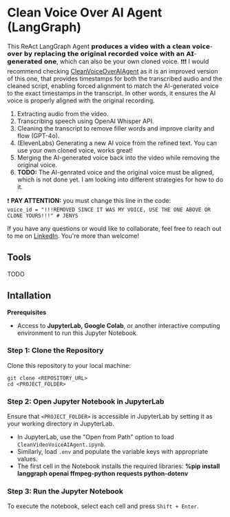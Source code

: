 # Clean Voice Over AI Agent (LangGraph)

This ReAct LangGraph Agent 𝗽𝗿𝗼𝗱𝘂𝗰𝗲𝘀 𝗮 𝘃𝗶𝗱𝗲𝗼 𝘄𝗶𝘁𝗵 𝗮 𝗰𝗹𝗲𝗮𝗻 𝘃𝗼𝗶𝗰𝗲-𝗼𝘃𝗲𝗿 𝗯𝘆 𝗿𝗲𝗽𝗹𝗮𝗰𝗶𝗻𝗴 𝘁𝗵𝗲 𝗼𝗿𝗶𝗴𝗶𝗻𝗮𝗹 𝗿𝗲𝗰𝗼𝗿𝗱𝗲𝗱 𝘃𝗼𝗶𝗰𝗲 𝘄𝗶𝘁𝗵 𝗮𝗻 𝗔𝗜-𝗴𝗲𝗻𝗲𝗿𝗮𝘁𝗲𝗱 𝗼𝗻𝗲, which can also be your own cloned voice.
❗❗❗ I would recommend checking [CleanVoiceOverAIAgent](https://github.com/jenyss/CleanVoiceOverAIAgent) as it is an improved version of this one, that provides timestamps for both the transcribed audio and the cleaned script, enabling forced alignment to match the AI-generated voice to the exact timestamps in the transcript. In other words, it ensures the AI voice is properly aligned with the original recording.

1. Extracting audio from the video.
2. Transcribing speech using OpenAI Whisper API.
3. Cleaning the transcript to remove filler words and improve clarity and flow (GPT-4o).
4. (ElevenLabs) Generating a new AI voice from the refined text. You can use your own cloned voice, works great!
5. Merging the AI-generated voice back into the video while removing the original voice.
6. **TODO:** The AI-genrated voice and the original voice must be aligned, which is not done yet. I am looking into different strategies for how to do it.

❗ **PAY ATTENTION:** you must change this line in the code:<br>
```voice_id = "!!!REMOVED SINCE IT WAS MY VOICE, USE THE ONE ABOVE OR CLONE YOURS!!!" # JENYS```

If you have any questions or would like to collaborate, feel free to reach out to me on [LinkedIn](https://www.linkedin.com/in/jenya-stoeva-60477249/). You're more than welcome!

## Tools

TODO

## Intallation

<b>Prerequisites</b>

* Access to <b>JupyterLab, Google Colab</b>, or another interactive computing environment to run this Jupyter Notebook.

### Step 1: Clone the Repository

Clone this repository to your local machine:
```
git clone <REPOSITORY_URL>
cd <PROJECT_FOLDER>
```

### Step 2: Open Jupyter Notebook in JupyterLab

Ensure that ```<PROJECT_FOLDER>``` is accessible in JupyterLab by setting it as your working directory in JupyterLab.
 * In JupyterLab, use the "Open from Path" option to load ```CleanVideoVoiceAIAgent.ipynb```.
 * Similarly, load ```.env``` and populate the variable keys with appropriate values.
 * The first cell in the Notebook installs the required libraries: **%pip install langgraph openai ffmpeg-python requests python-dotenv**

### Step 3: Run the Jupyter Notebook

To execute the notebook, select each cell and press ```Shift + Enter```.
